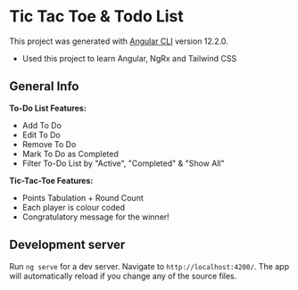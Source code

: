 # Tic Tac Toe & Todo List

This project was generated with [Angular CLI](https://github.com/angular/angular-cli) version 12.2.0. <br />
* Used this project to learn Angular, NgRx and Tailwind CSS 

## General Info
**To-Do List Features:** 
* Add To Do 
* Edit To Do
* Remove To Do
* Mark To Do as Completed
* Filter To-Do List by "Active", "Completed" & "Show All"

**Tic-Tac-Toe Features:** 
* Points Tabulation + Round Count
* Each player is colour coded
* Congratulatory message for the winner! 

## Development server

Run `ng serve` for a dev server. Navigate to `http://localhost:4200/`. The app will automatically reload if you change any of the source files.

